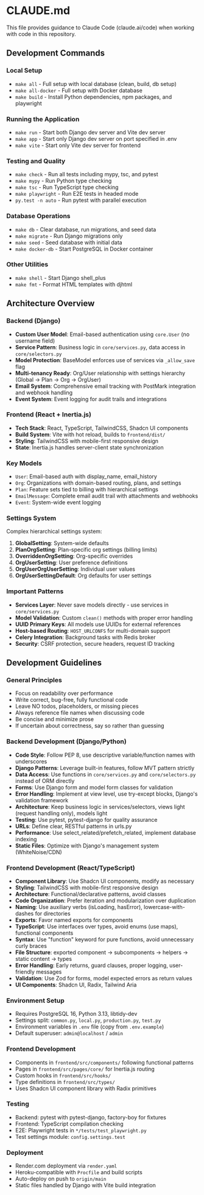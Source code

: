 # CLAUDE.md

This file provides guidance to Claude Code (claude.ai/code) when working with code in this repository.

## Development Commands

### Local Setup
- `make all` - Full setup with local database (clean, build, db setup)
- `make all-docker` - Full setup with Docker database
- `make build` - Install Python dependencies, npm packages, and playwright

### Running the Application
- `make run` - Start both Django dev server and Vite dev server
- `make app` - Start only Django dev server on port specified in .env
- `make vite` - Start only Vite dev server for frontend

### Testing and Quality
- `make check` - Run all tests including mypy, tsc, and pytest
- `make mypy` - Run Python type checking
- `make tsc` - Run TypeScript type checking  
- `make playwright` - Run E2E tests in headed mode
- `py.test -n auto` - Run pytest with parallel execution

### Database Operations
- `make db` - Clear database, run migrations, and seed data
- `make migrate` - Run Django migrations only
- `make seed` - Seed database with initial data
- `make docker-db` - Start PostgreSQL in Docker container

### Other Utilities
- `make shell` - Start Django shell_plus
- `make fmt` - Format HTML templates with djhtml

## Architecture Overview

### Backend (Django)
- **Custom User Model**: Email-based authentication using `core.User` (no username field)
- **Service Pattern**: Business logic in `core/services.py`, data access in `core/selectors.py`
- **Model Protection**: BaseModel enforces use of services via `_allow_save` flag
- **Multi-tenancy Ready**: Org/User relationship with settings hierarchy (Global → Plan → Org → OrgUser)
- **Email System**: Comprehensive email tracking with PostMark integration and webhook handling
- **Event System**: Event logging for audit trails and integrations

### Frontend (React + Inertia.js)
- **Tech Stack**: React, TypeScript, TailwindCSS, Shadcn UI components
- **Build System**: Vite with hot reload, builds to `frontend/dist/`
- **Styling**: TailwindCSS with mobile-first responsive design
- **State**: Inertia.js handles server-client state synchronization

### Key Models
- `User`: Email-based auth with display_name, email_history
- `Org`: Organizations with domain-based routing, plans, and settings
- `Plan`: Feature sets tied to billing with hierarchical settings
- `EmailMessage`: Complete email audit trail with attachments and webhooks
- `Event`: System-wide event logging

### Settings System
Complex hierarchical settings system:
1. **GlobalSetting**: System-wide defaults
2. **PlanOrgSetting**: Plan-specific org settings (billing limits)
3. **OverriddenOrgSetting**: Org-specific overrides
4. **OrgUserSetting**: User preference definitions
5. **OrgUserOrgUserSetting**: Individual user values
6. **OrgUserSettingDefault**: Org defaults for user settings

### Important Patterns
- **Services Layer**: Never save models directly - use services in `core/services.py`
- **Model Validation**: Custom `clean()` methods with proper error handling
- **UUID Primary Keys**: All models use UUIDs for external references
- **Host-based Routing**: `HOST_URLCONFS` for multi-domain support
- **Celery Integration**: Background tasks with Redis broker
- **Security**: CSRF protection, secure headers, request ID tracking

## Development Guidelines

### General Principles
- Focus on readability over performance
- Write correct, bug-free, fully functional code
- Leave NO todos, placeholders, or missing pieces
- Always reference file names when discussing code
- Be concise and minimize prose
- If uncertain about correctness, say so rather than guessing

### Backend Development (Django/Python)
- **Code Style**: Follow PEP 8, use descriptive variable/function names with underscores
- **Django Patterns**: Leverage built-in features, follow MVT pattern strictly
- **Data Access**: Use functions in `core/services.py` and `core/selectors.py` instead of ORM directly
- **Forms**: Use Django form and model form classes for validation
- **Error Handling**: Implement at view level, use try-except blocks, Django's validation framework
- **Architecture**: Keep business logic in services/selectors, views light (request handling only), models light
- **Testing**: Use pytest, pytest-django for quality assurance
- **URLs**: Define clear, RESTful patterns in urls.py
- **Performance**: Use select_related/prefetch_related, implement database indexing
- **Static Files**: Optimize with Django's management system (WhiteNoise/CDN)

### Frontend Development (React/TypeScript)
- **Component Library**: Use Shadcn UI components, modify as necessary
- **Styling**: TailwindCSS with mobile-first responsive design
- **Architecture**: Functional/declarative patterns, avoid classes
- **Code Organization**: Prefer iteration and modularization over duplication
- **Naming**: Use auxiliary verbs (isLoading, hasError), lowercase-with-dashes for directories
- **Exports**: Favor named exports for components
- **TypeScript**: Use interfaces over types, avoid enums (use maps), functional components
- **Syntax**: Use "function" keyword for pure functions, avoid unnecessary curly braces
- **File Structure**: exported component → subcomponents → helpers → static content → types
- **Error Handling**: Early returns, guard clauses, proper logging, user-friendly messages
- **Validation**: Use Zod for forms, model expected errors as return values
- **UI Components**: Shadcn UI, Radix, Tailwind Aria

### Environment Setup
- Requires PostgreSQL 16, Python 3.13, libtidy-dev
- Settings split: `common.py`, `local.py`, `production.py`, `test.py`
- Environment variables in `.env` file (copy from `.env.example`)
- Default superuser: `admin@localhost` / `admin`

### Frontend Development
- Components in `frontend/src/components/` following functional patterns
- Pages in `frontend/src/pages/core/` for Inertia.js routing
- Custom hooks in `frontend/src/hooks/`
- Type definitions in `frontend/src/types/`
- Uses Shadcn UI component library with Radix primitives

### Testing
- Backend: pytest with pytest-django, factory-boy for fixtures
- Frontend: TypeScript compilation checking
- E2E: Playwright tests in `*/tests/test_playwright.py`
- Test settings module: `config.settings.test`

### Deployment
- Render.com deployment via `render.yaml`
- Heroku-compatible with `Procfile` and build scripts
- Auto-deploy on push to `origin/main`
- Static files handled by Django with Vite build integration